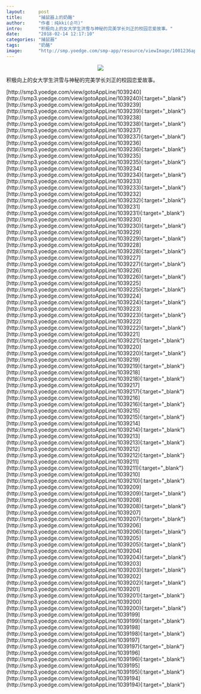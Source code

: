 ```yaml
---
layout:     post
title:      "捕鼠器上的奶酪"
author:     "作者：纯kki(순끼)"
intro:      "积极向上的女大学生洪雪与神秘的完美学长刘正的校园恋爱故事。"
date:       "2018-02-14 12:17:10"
categories: "捕鼠器"
tags:       "奶酪"
image:      "http://smp.yoedge.com/smp-app/resource/viewImage/1001236appline.png"
---
```

<div style="text-align: center">
<p><img src="http://smp.yoedge.com/smp-app/resource/viewImage/1001236appline.png"/></p>
</div>
<p class="post-meta">
<span>积极向上的女大学生洪雪与神秘的完美学长刘正的校园恋爱故事。</span>
</p>
[http://smp3.yoedge.com/view/gotoAppLine/1039240](http://smp3.yoedge.com/view/gotoAppLine/1039240){:target="_blank"}
[http://smp3.yoedge.com/view/gotoAppLine/1039239](http://smp3.yoedge.com/view/gotoAppLine/1039239){:target="_blank"}
[http://smp3.yoedge.com/view/gotoAppLine/1039238](http://smp3.yoedge.com/view/gotoAppLine/1039238){:target="_blank"}
[http://smp3.yoedge.com/view/gotoAppLine/1039237](http://smp3.yoedge.com/view/gotoAppLine/1039237){:target="_blank"}
[http://smp3.yoedge.com/view/gotoAppLine/1039236](http://smp3.yoedge.com/view/gotoAppLine/1039236){:target="_blank"}
[http://smp3.yoedge.com/view/gotoAppLine/1039235](http://smp3.yoedge.com/view/gotoAppLine/1039235){:target="_blank"}
[http://smp3.yoedge.com/view/gotoAppLine/1039234](http://smp3.yoedge.com/view/gotoAppLine/1039234){:target="_blank"}
[http://smp3.yoedge.com/view/gotoAppLine/1039233](http://smp3.yoedge.com/view/gotoAppLine/1039233){:target="_blank"}
[http://smp3.yoedge.com/view/gotoAppLine/1039232](http://smp3.yoedge.com/view/gotoAppLine/1039232){:target="_blank"}
[http://smp3.yoedge.com/view/gotoAppLine/1039231](http://smp3.yoedge.com/view/gotoAppLine/1039231){:target="_blank"}
[http://smp3.yoedge.com/view/gotoAppLine/1039230](http://smp3.yoedge.com/view/gotoAppLine/1039230){:target="_blank"}
[http://smp3.yoedge.com/view/gotoAppLine/1039229](http://smp3.yoedge.com/view/gotoAppLine/1039229){:target="_blank"}
[http://smp3.yoedge.com/view/gotoAppLine/1039228](http://smp3.yoedge.com/view/gotoAppLine/1039228){:target="_blank"}
[http://smp3.yoedge.com/view/gotoAppLine/1039227](http://smp3.yoedge.com/view/gotoAppLine/1039227){:target="_blank"}
[http://smp3.yoedge.com/view/gotoAppLine/1039226](http://smp3.yoedge.com/view/gotoAppLine/1039226){:target="_blank"}
[http://smp3.yoedge.com/view/gotoAppLine/1039225](http://smp3.yoedge.com/view/gotoAppLine/1039225){:target="_blank"}
[http://smp3.yoedge.com/view/gotoAppLine/1039224](http://smp3.yoedge.com/view/gotoAppLine/1039224){:target="_blank"}
[http://smp3.yoedge.com/view/gotoAppLine/1039223](http://smp3.yoedge.com/view/gotoAppLine/1039223){:target="_blank"}
[http://smp3.yoedge.com/view/gotoAppLine/1039222](http://smp3.yoedge.com/view/gotoAppLine/1039222){:target="_blank"}
[http://smp3.yoedge.com/view/gotoAppLine/1039221](http://smp3.yoedge.com/view/gotoAppLine/1039221){:target="_blank"}
[http://smp3.yoedge.com/view/gotoAppLine/1039220](http://smp3.yoedge.com/view/gotoAppLine/1039220){:target="_blank"}
[http://smp3.yoedge.com/view/gotoAppLine/1039219](http://smp3.yoedge.com/view/gotoAppLine/1039219){:target="_blank"}
[http://smp3.yoedge.com/view/gotoAppLine/1039218](http://smp3.yoedge.com/view/gotoAppLine/1039218){:target="_blank"}
[http://smp3.yoedge.com/view/gotoAppLine/1039217](http://smp3.yoedge.com/view/gotoAppLine/1039217){:target="_blank"}
[http://smp3.yoedge.com/view/gotoAppLine/1039216](http://smp3.yoedge.com/view/gotoAppLine/1039216){:target="_blank"}
[http://smp3.yoedge.com/view/gotoAppLine/1039215](http://smp3.yoedge.com/view/gotoAppLine/1039215){:target="_blank"}
[http://smp3.yoedge.com/view/gotoAppLine/1039214](http://smp3.yoedge.com/view/gotoAppLine/1039214){:target="_blank"}
[http://smp3.yoedge.com/view/gotoAppLine/1039213](http://smp3.yoedge.com/view/gotoAppLine/1039213){:target="_blank"}
[http://smp3.yoedge.com/view/gotoAppLine/1039212](http://smp3.yoedge.com/view/gotoAppLine/1039212){:target="_blank"}
[http://smp3.yoedge.com/view/gotoAppLine/1039211](http://smp3.yoedge.com/view/gotoAppLine/1039211){:target="_blank"}
[http://smp3.yoedge.com/view/gotoAppLine/1039210](http://smp3.yoedge.com/view/gotoAppLine/1039210){:target="_blank"}
[http://smp3.yoedge.com/view/gotoAppLine/1039209](http://smp3.yoedge.com/view/gotoAppLine/1039209){:target="_blank"}
[http://smp3.yoedge.com/view/gotoAppLine/1039208](http://smp3.yoedge.com/view/gotoAppLine/1039208){:target="_blank"}
[http://smp3.yoedge.com/view/gotoAppLine/1039207](http://smp3.yoedge.com/view/gotoAppLine/1039207){:target="_blank"}
[http://smp3.yoedge.com/view/gotoAppLine/1039206](http://smp3.yoedge.com/view/gotoAppLine/1039206){:target="_blank"}
[http://smp3.yoedge.com/view/gotoAppLine/1039205](http://smp3.yoedge.com/view/gotoAppLine/1039205){:target="_blank"}
[http://smp3.yoedge.com/view/gotoAppLine/1039204](http://smp3.yoedge.com/view/gotoAppLine/1039204){:target="_blank"}
[http://smp3.yoedge.com/view/gotoAppLine/1039203](http://smp3.yoedge.com/view/gotoAppLine/1039203){:target="_blank"}
[http://smp3.yoedge.com/view/gotoAppLine/1039202](http://smp3.yoedge.com/view/gotoAppLine/1039202){:target="_blank"}
[http://smp3.yoedge.com/view/gotoAppLine/1039201](http://smp3.yoedge.com/view/gotoAppLine/1039201){:target="_blank"}
[http://smp3.yoedge.com/view/gotoAppLine/1039200](http://smp3.yoedge.com/view/gotoAppLine/1039200){:target="_blank"}
[http://smp3.yoedge.com/view/gotoAppLine/1039199](http://smp3.yoedge.com/view/gotoAppLine/1039199){:target="_blank"}
[http://smp3.yoedge.com/view/gotoAppLine/1039198](http://smp3.yoedge.com/view/gotoAppLine/1039198){:target="_blank"}
[http://smp3.yoedge.com/view/gotoAppLine/1039197](http://smp3.yoedge.com/view/gotoAppLine/1039197){:target="_blank"}
[http://smp3.yoedge.com/view/gotoAppLine/1039196](http://smp3.yoedge.com/view/gotoAppLine/1039196){:target="_blank"}
[http://smp3.yoedge.com/view/gotoAppLine/1039195](http://smp3.yoedge.com/view/gotoAppLine/1039195){:target="_blank"}
[http://smp3.yoedge.com/view/gotoAppLine/1039194](http://smp3.yoedge.com/view/gotoAppLine/1039194){:target="_blank"}


